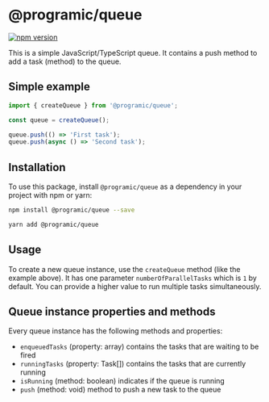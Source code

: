 # @programic/queue

[![npm version](https://badge.fury.io/js/%40programic%2Fqueue.svg)](http://badge.fury.io/js/@programic/queue)

This is a simple JavaScript/TypeScript queue. It contains a push method to add a task (method) to the queue.

## Simple example
  ```typescript
  import { createQueue } from '@programic/queue';

  const queue = createQueue();

  queue.push(() => 'First task');
  queue.push(async () => 'Second task');
  ```

## Installation
To use this package, install `@programic/queue` as a dependency in your project with npm or yarn:

  ```sh
  npm install @programic/queue --save
  ```
  ```sh
  yarn add @programic/queue
  ```

## Usage
To create a new queue instance, use the `createQueue` method (like the example above). It has one parameter `numberOfParallelTasks` which is `1` by default. You can provide a higher value to run multiple tasks simultaneously.

## Queue instance properties and methods
Every queue instance has the following methods and properties:

- `enqueuedTasks` (property: array) contains the tasks that are waiting to be fired
- `runningTasks` (property: Task[]) contains the tasks that are currently running
- `isRunning` (method: boolean) indicates if the queue is running
- `push` (method: void) method to push a new task to the queue
